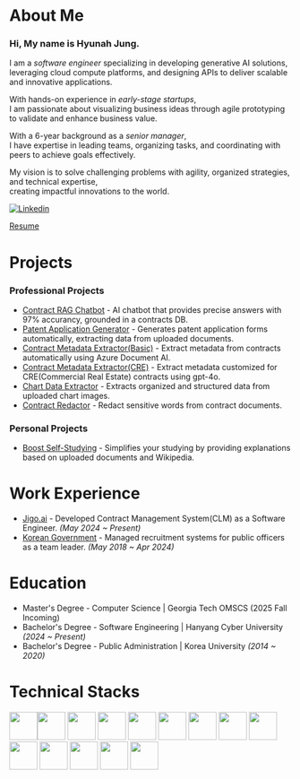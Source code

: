 # About Me
<h3>Hi, My name is Hyunah Jung.</h3>

I am a _software engineer_ specializing in developing generative AI solutions,<br>
leveraging cloud compute platforms, and designing APIs to deliver scalable and innovative applications.

With hands-on experience in _early-stage startups_,<br>
I am passionate about visualizing business ideas through agile prototyping to validate and enhance business value.

With a 6-year background as a _senior manager_,<br>
I have expertise in leading teams, organizing tasks, and coordinating with peers to achieve goals effectively.

My vision is to solve challenging problems with agility, organized strategies, and technical expertise,<br>
creating impactful innovations to the world.

<a href="https://www.linkedin.com/in/hyunah-j-93943b314/">
  <img
    alt="Linkedin"
    src="https://img.shields.io/badge/linkedin-%230077B5.svg?style=for-the-badge&logo=linkedin&logoColor=white"
  />
</a>

[Resume](https://github.com/user-attachments/files/19299872/CV_Hyunah_Jung.pdf)


# Projects
### Professional Projects
- [Contract RAG Chatbot](https://github.com/hyunah-jung95/contract-RAG-chatbot) - AI chatbot that provides precise answers with 97% accurancy, grounded in a contracts DB.
- [Patent Application Generator](https://github.com/hyunah-jung95/patent-application-generator) - Generates patent application forms automatically, extracting data from uploaded documents.
- [Contract Metadata Extractor(Basic)](https://github.com/hyunah-jung95/contract-metadata-extractor) - Extract metadata from contracts automatically using Azure Document AI.
- [Contract Metadata Extractor(CRE)](https://github.com/hyunah-jung95/contract-metadata-extractor-CRE/blob/main/README.md) - Extract metadata customized for CRE(Commercial Real Estate) contracts using gpt-4o.
- [Chart Data Extractor](https://github.com/hyunah-jung95/chart-data-extractor) - Extracts organized and structured data from uploaded chart images.  
- [Contract Redactor](https://github.com/hyunah-jung95/contract-redactor) - Redact sensitive words from contract documents.
### Personal Projects
- [Boost Self-Studying](https://github.com/hyunah-jung95/Boost-self-studying) - Simplifies your studying by providing explanations based on uploaded documents and Wikipedia.

# Work Experience
- [Jigo.ai](https://jigo.ai) - Developed Contract Management System(CLM) as a Software Engineer. _(May 2024 ~ Present)_
- [Korean Government](https://www.mpm.go.kr/english/) - Managed recruitment systems for public officers as a team leader. _(May 2018 ~ Apr 2024)_

# Education
- Master's Degree - Computer Science | Georgia Tech OMSCS (2025 Fall Incoming)
- Bachelor's Degree - Software Engineering | Hanyang Cyber University _(2024 ~ Present)_
- Bachelor's Degree - Public Administration | Korea University _(2014 ~ 2020)_

# Technical Stacks
<img height="50" src="https://user-images.githubusercontent.com/25181517/192158954-f88b5814-d510-4564-b285-dff7d6400dad.png" /><img height="50" src="https://user-images.githubusercontent.com/25181517/183898674-75a4a1b1-f960-4ea9-abcb-637170a00a75.png" />
<img height="50" src="https://user-images.githubusercontent.com/25181517/192158956-48192682-23d5-4bfc-9dfb-6511ade346bc.png" />
<img height="50" src="https://user-images.githubusercontent.com/25181517/183898054-b3d693d4-dafb-4808-a509-bab54cf5de34.png" />
<img height="50" src="https://user-images.githubusercontent.com/25181517/202896760-337261ed-ee92-4979-84c4-d4b829c7355d.png" />
<img height="50" src="https://user-images.githubusercontent.com/25181517/189716855-2c69ca7a-5149-4647-936d-780610911353.png" />
<img height="50" src="https://user-images.githubusercontent.com/25181517/117447155-6a868a00-af3d-11eb-9cfe-245df15c9f3f.png" />
<img height="50" src="https://user-images.githubusercontent.com/25181517/183897015-94a058a6-b86e-4e42-a37f-bf92061753e5.png" />
<img height="50" src="https://user-images.githubusercontent.com/25181517/183890598-19a0ac2d-e88a-4005-a8df-1ee36782fde1.png" />
<img height="50" src="https://user-images.githubusercontent.com/25181517/183568594-85e280a7-0d7e-4d1a-9028-c8c2209e073c.png" />
<img height="50" src="https://github.com/marwin1991/profile-technology-icons/assets/136815194/5f8c622c-c217-4649-b0a9-7e0ee24bd704" />
<img height="50" src="https://user-images.githubusercontent.com/25181517/183423507-c056a6f9-1ba8-4312-a350-19bcbc5a8697.png" />
<img height="50" src="https://user-images.githubusercontent.com/25181517/183911547-990692bc-8411-4878-99a0-43506cdb69cf.png" />
<img height="50" src="https://user-images.githubusercontent.com/25181517/183911544-95ad6ba7-09bf-4040-ac44-0adafedb9616.png" />
<!--
<img height="50" src="" />

**hyunah-jung95/hyunah-jung95** is a ✨ _special_ ✨ repository because its `README.md` (this file) appears on your GitHub profile.

Here are some ideas to get you started:

- 🔭 I’m currently working on ...
- 🌱 I’m currently learning ...
- 👯 I’m looking to collaborate on ...
- 🤔 I’m looking for help with ...
- 💬 Ask me about ...
- 📫 How to reach me: ...
- 😄 Pronouns: ...
- ⚡ Fun fact: ...
-->
